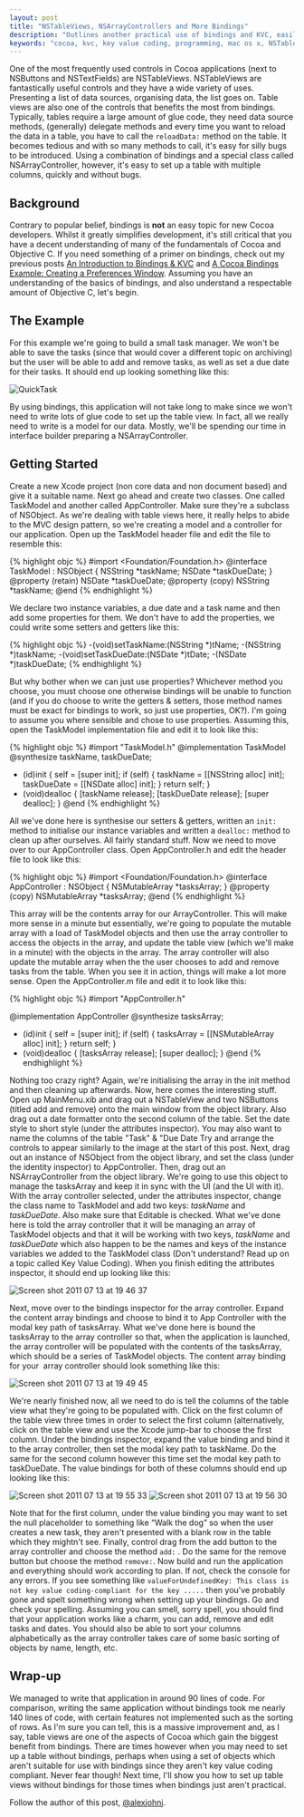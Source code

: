 ```yaml
---
layout: post
title: "NSTableViews, NSArrayControllers and More Bindings"
description: "Outlines another practical use of bindings and KVC, easily setting up a table using bindings to control the data source and delegate."
keywords: "cocoa, kvc, key value coding, programming, mac os x, NSTableView, NSArrayController, bindings"
---
```


One of the most frequently used controls in Cocoa applications (next to NSButtons and NSTextFields) are NSTableViews. NSTableViews are fantastically useful controls and they have a wide variety of uses. Presenting a list of data sources, organising data, the list goes on. Table views are also one of the controls that benefits the most from bindings. Typically, tables require a large amount of glue code, they need data source methods, (generally) delegate methods and every time you want to reload the data in a table, you have to call the <code>reloadData:</code> method on the table. It becomes tedious and with so many methods to call, it's easy for silly bugs to be introduced. Using a combination of bindings and a special class called NSArrayController, however, it's easy to set up a table with multiple columns, quickly and without bugs.

<!--more-->

## Background

Contrary to popular belief, bindings is **not** an easy topic for new Cocoa developers. Whilst it greatly simplifies development, it's still critical that you have a decent understanding of many of the fundamentals of Cocoa and Objective C. If you need something of a primer on bindings, check out my previous posts [An Introduction to Bindings & KVC](/2011/04/09/introduction-to-cocoa-bindings/) and [A Cocoa Bindings Example: Creating a Preferences Window](/2011/05/15/creating-a-preferences-window-in-cocoa-using-bindings/). Assuming you have an understanding of the basics of bindings, and also understand a respectable amount of Objective C, let's begin.

## The Example

For this example we're going to build a small task manager. We won't be able to save the tasks (since that would cover a different topic on archiving) but the user will be able to add and remove tasks, as well as set a due date for their tasks. It should end up looking something like this:

<img title="QuickTask_example_screen.png" src="/images/posts/2011/07/NSTableViewsNSArrayControllersandMoreBindings/quicktask_example_screen.png" alt="QuickTask"/>

By using bindings, this application will not take long to make since we won't need to write lots of glue code to set up the table view. In fact, all we really need to write is a model for our data. Mostly, we'll be spending our time in interface builder preparing a NSArrayController.

## Getting Started

Create a new Xcode project (non core data and non document based) and give it a suitable name. Next go ahead and create two classes. One called TaskModel and another called AppController. Make sure they're a subclass of NSObject. As we're dealing with table views here, it really helps to abide to the MVC design pattern, so we're creating a model and a controller for our application. Open up the TaskModel header file and edit the file to resemble this:

{% highlight objc %}
#import <Foundation/Foundation.h>
@interface TaskModel : NSObject {
	NSString *taskName;
	NSDate *taskDueDate;
}
@property (retain) NSDate *taskDueDate;
@property (copy) NSString *taskName;
@end
{% endhighlight %}

We declare two instance variables, a due date and a task name and then add some properties for them. We don't have to add the properties, we could write some setters and getters like this:

{% highlight objc %}
-(void)setTaskName:(NSString *)tName;
-(NSString *)taskName;
-(void)setTaskDueDate:(NSDate *)tDate;
-(NSDate *)taskDueDate;
{% endhighlight %}

But why bother when we can just use properties? Whichever method you choose, you must choose one otherwise bindings will be unable to function (and if you do choose to write the getters &amp; setters, those method names must be exact for bindings to work, so just use properties, OK?). I'm going to assume you where sensible and chose to use properties. Assuming this, open the TaskModel implementation file and edit it to look like this:

{% highlight objc %}
#import "TaskModel.h"
@implementation TaskModel
@synthesize taskName, taskDueDate;
- (id)init {
	self = [super init];
	if (self) {
		taskName = [[NSString alloc] init];
		taskDueDate = [[NSDate alloc] init];
	}
return self;
}
- (void)dealloc {
	[taskName release];
	[taskDueDate release];
	[super dealloc];
}
@end
{% endhighlight %}

All we've done here is synthesise our setters &amp; getters, written an `init:` method to initialise our instance variables and written a `dealloc:` method to clean up after ourselves. All fairly standard stuff. Now we need to move over to our AppController class. Open AppController.h and edit the header file to look like this:

{% highlight objc %}
#import <Foundation/Foundation.h>
@interface AppController : NSObject {
	NSMutableArray *tasksArray;
}
@property (copy) NSMutableArray *tasksArray;
@end
{% endhighlight %}

This array will be the contents array for our ArrayController. This will make more sense in a minute but essentially, we're going to populate the mutable array with a load of TaskModel objects and then use the array controller to access the objects in the array, and update the table view (which we'll make in a minute) with the objects in the array. The array controller will also update the mutable array when the the user chooses to add and remove tasks from the table. When you see it in action, things will make a lot more sense. Open the AppController.m file and edit it to look like this:

{% highlight objc %}
#import "AppController.h"

@implementation AppController
@synthesize tasksArray;

- (id)init {
	self = [super init];
	if (self) {
		tasksArray = [[NSMutableArray alloc] init];
	}
	return self;
}
- (void)dealloc {
	[tasksArray release];
	[super dealloc];
}
@end
{% endhighlight %}

Nothing too crazy right? Again, we're initialising the array in the init method and then cleaning up afterwards. Now, here comes the interesting stuff. Open up MainMenu.xib and drag out a NSTableView and two NSButtons (titled add and remove) onto the main window from the object library. Also drag out a date formatter onto the second column of the table. Set the date style to short style (under the attributes inspector). You may also want to name the columns of the table "Task" &amp; "Due Date Try and arrange the controls to appear similarly to the image at the start of this post. Next, drag out an instance of NSObject from the object library, and set the class (under the identity inspector) to AppController. Then, drag out an NSArrayController from the object library. We're going to use this object to manage the tasksArray and keep it in sync with the UI (and the UI with it). With the array controller selected, under the attributes inspector, change the class name to TaskModel and add two keys: *taskName* and *taskDueDate*. Also make sure that Editable is checked. What we've done here is told the array controller that it will be managing an array of TaskModel objects and that it will be working with two keys, *taskName* and *taskDueDate* which also happen to be the names and keys of the instance variables we added to the TaskModel class (Don't understand? Read up on a topic called Key Value Coding). When you finish editing the attributes inspector, it should end up looking like this:

<img title="Screen shot 2011-07-13 at 19.46.37.png" src="/images/posts/2011/07/NSTableViewsNSArrayControllersandMoreBindings/screen-shot-2011-07-13-at-19-46-37.png" alt="Screen shot 2011 07 13 at 19 46 37" />

Next, move over to the bindings inspector for the array controller. Expand the content array bindings and choose to bind it to App Controller with the modal key path of tasksArray. What we've done here is bound the tasksArray to the array controller so that, when the application is launched, the array controller will be populated with the contents of the tasksArray, which should be a series of TaskModel objects. The content array binding for your  array controller should look something like this:

<img title="Screen shot 2011-07-13 at 19.49.45.png" src="/images/posts/2011/07/NSTableViewsNSArrayControllersandMoreBindings/screen-shot-2011-07-13-at-19-49-45.png" alt="Screen shot 2011 07 13 at 19 49 45" />

We're nearly finished now, all we need to do is tell the columns of the table view what they're going to be populated with. Click on the first column of the table view three times in order to select the first column (alternatively, click on the table view and use the Xcode jump-bar to choose the first column. Under the bindings inspector, expand the value binding and bind it to the array controller, then set the modal key path to taskName. Do the same for the second column however this time set the modal key path to taskDueDate. The value bindings for both of these columns should end up looking like this:

<img title="Screen shot 2011-07-13 at 19.55.33.png" src="/images/posts/2011/07/NSTableViewsNSArrayControllersandMoreBindings/screen-shot-2011-07-13-at-19-55-33.png" alt="Screen shot 2011 07 13 at 19 55 33"/>

<img title="Screen shot 2011-07-13 at 19.56.30.png" src="/images/posts/2011/07/NSTableViewsNSArrayControllersandMoreBindings/screen-shot-2011-07-13-at-19-56-30.png" alt="Screen shot 2011 07 13 at 19 56 30" />

Note that for the first column, under the value binding you may want to set the null placeholder to something like “Walk the dog” so when the user creates a new task, they aren't presented with a blank row in the table which they mightn't see. Finally, control drag from the add button to the array controller and choose the method `add:` . Do the same for the remove button but choose the method `remove:`. Now build and run the application and everything should work according to plan. If not, check the console for any errors. If you see something like `valueForUndefinedKey: This class is not key value coding-compliant for the key .....` then you've probably gone and spelt something wrong when setting up your bindings. Go and check your spelling. Assuming you can smell, sorry spell, you should find that your application works like a charm, you can add, remove and edit tasks and dates. You should also be able to sort your columns alphabetically as the array controller takes care of some basic sorting of objects by name, length, etc.

## Wrap-up

We managed to write that application in around 90 lines of code. For comparison, writing the same application without bindings took me nearly 140 lines of code, with certain features not implemented such as the sorting of rows. As I'm sure you can tell, this is a massive improvement and, as I say, table views are one of the aspects of Cocoa which gain the biggest benefit from bindings. There are times however when you may need to set up a table without bindings, perhaps when using a set of objects which aren't suitable for use with bindings since they aren't key value coding compliant. Never fear though! Next time, I'll show you how to set up table views without bindings for those times when bindings just aren't practical.

Follow the author of this post, [@alexjohnj](http://twitter.com/alexjohnj).